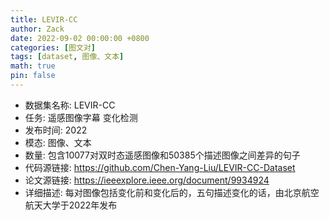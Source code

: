```yaml
---
title: LEVIR-CC
author: Zack
date: 2022-09-02 00:00:00 +0800
categories: [图文对]
tags: [dataset, 图像、文本]
math: true
pin: false
---
```

- 数据集名称: LEVIR-CC
- 任务: 遥感图像字幕 变化检测
- 发布时间: 2022
- 模态: 图像、文本
- 数量: 包含10077对双时态遥感图像和50385个描述图像之间差异的句子
- 代码源链接: https://github.com/Chen-Yang-Liu/LEVIR-CC-Dataset
- 论文源链接: https://ieeexplore.ieee.org/document/9934924
- 详细描述: 每对图像包括变化前和变化后的，五句描述变化的话，由北京航空航天大学于2022年发布
